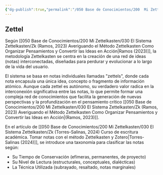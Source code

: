 ```yaml
---
{"dg-publish":true,"permalink":"/050 Base de Conocimientos/200  Mi Zettelkasten/030 El Sistema Zettelkasten/Zk Metodología Zettelkasten - Zettels - Pequeñas Notas - Notas Atómicas/","tags":["zettelkasten","zettels"]}
---
```


## Zettel
Según [[050 Base de Conocimientos/200  Mi Zettelkasten/030 El Sistema Zettelkasten/Zk (Ramos, 2023) Averiguando el Método Zettelkasten Como Organizar Pensamientos y Convertir las Ideas en Acción\|Ramos (2023)]], la metodología Zettelkasten se centra en la creación de una red de ideas (notas) interconectadas, diseñadas para perdurar y evolucionar a lo largo de la vida del usuario.

El sistema se basa en notas individuales llamadas "zettels", donde cada nota encapsula una única idea, concepto o fragmento de información atómico.  Aunque cada zettel es autónomo, su verdadero valor radica en la interconexión significativa entre las notas, lo que permite formar una compleja red de conocimientos que facilita la generación de nuevas perspectivas y la profundización en el pensamiento crítico [[050 Base de Conocimientos/200  Mi Zettelkasten/030 El Sistema Zettelkasten/Zk (Ramos, 2023) Averiguando el Método Zettelkasten Como Organizar Pensamientos y Convertir las Ideas en Acción\|(Ramos, 2023)]].

En el artículo de [[050 Base de Conocimientos/200  Mi Zettelkasten/030 El Sistema Zettelkasten/Zk (Torres-Salinas, 2024) Curso de escritura académica. Tomar notas con el método Zettelkasten y Zotero\|Torres-Salinas (2024)]], se introduce una taxonomía para clasificar las notas según: 
- Su Tiempo de Conservación (efímeras, permanentes, de proyecto)
- Su Nivel de Lectura (estructurales, conceptuales, dialécticas)
- La Técnica Utilizada (subrayado, resaltado, notas marginales)